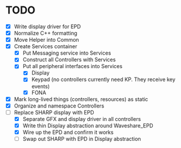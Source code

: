 # TODO

- [x] Write display driver for EPD
- [x] Normalize C++ formatting
- [x] Move Helper into Common
- [x] Create Services container
  - [x] Put Messaging service into Services
  - [x] Construct all Controllers with Services
  - [x] Put all peripheral interfaces into Services
    - [x] Display
    - [x] Keypad (no controllers currently need KP. They receive key events)
    - [x] FONA
- [x] Mark long-lived things (controllers, resources) as static
- [x] Organize and namespace Controllers
- [ ] Replace SHARP display with EPD
  - [x] Separate GFX and display driver in all controllers
  - [x] Write thin Display abstraction around Waveshare_EPD
  - [x] Wire up the EPD and confirm it works
  - [ ] Swap out SHARP with EPD in Display abstraction
